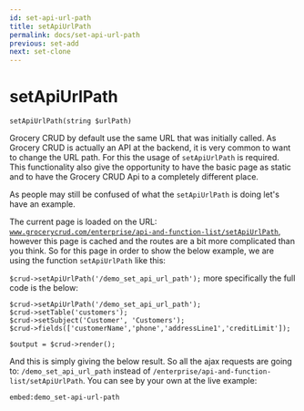 ```yaml
---
id: set-api-url-path
title: setApiUrlPath
permalink: docs/set-api-url-path
previous: set-add
next: set-clone
---
```


# setApiUrlPath


<pre><code class="language-php">setApiUrlPath(string $urlPath)</code></pre>
Grocery CRUD by default use the same URL that was initially called. As Grocery CRUD is actually an API at the backend, it is very common to want to change the URL path. For this the usage of <code>setApiUrlPath</code> is required. This functionality also give the opportunity to have the basic page as static and to have the Grocery CRUD Api to a completely different place.

As people may still be confused of what the <code>setApiUrlPath</code> is doing let's have an example.

The current page is loaded on the URL: <code>www.grocerycrud.com/enterprise/api-and-function-list/setApiUrlPath</code>, however this page is cached and the routes are a bit more complicated than you think. So for this page in order to show the below example, we are using the function <code>setApiUrlPath</code> like this:

<code>$crud-&gt;setApiUrlPath('/demo_set_api_url_path');</code> more specifically the full code is the below:
<pre><code class="language-php">$crud-&gt;setApiUrlPath('/demo_set_api_url_path');
$crud-&gt;setTable('customers');
$crud-&gt;setSubject('Customer', 'Customers');
$crud-&gt;fields(['customerName','phone','addressLine1','creditLimit']);

$output = $crud-&gt;render();</code></pre>
And this is simply giving the below result. So all the ajax requests are going to: <code>/demo_set_api_url_path</code> instead of <code>/enterprise/api-and-function-list/setApiUrlPath</code>. You can see by your own at the live example:

`embed:demo_set-api-url-path`